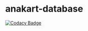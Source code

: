 # anakart-database

[![Codacy Badge](https://api.codacy.com/project/badge/Grade/4e7a7740ac114fe39c695207a99975a5)](https://app.codacy.com/gh/KaanCK/anakart-database?utm_source=github.com&utm_medium=referral&utm_content=KaanCK/anakart-database&utm_campaign=Badge_Grade)